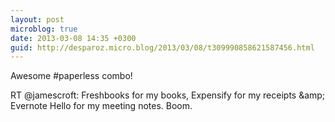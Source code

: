 ```yaml
---
layout: post
microblog: true
date: 2013-03-08 14:35 +0300
guid: http://desparoz.micro.blog/2013/03/08/t309990858621587456.html
---
```

Awesome #paperless combo! 

RT @jamescroft: Freshbooks for my books, Expensify for my receipts &amp;amp; Evernote Hello for my meeting notes. Boom.
